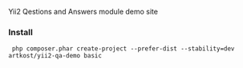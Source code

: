 Yii2 Qestions and Answers module demo site

### Install

` php composer.phar create-project --prefer-dist --stability=dev artkost/yii2-qa-demo basic`
